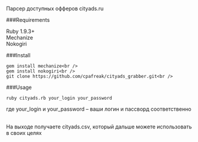 Парсер доступных офферов cityads.ru<br /> 


###Requirements

Ruby 1.9.3+<br />
Mechanize<br />
Nokogiri<br />

###Install

```
gem install mechanize<br />
gem install nokogiri<br />
git clone https://github.com/cpafreak/cityads_grabber.git<br />
```


###Usage

```
ruby cityads.rb your_login your_password
```
где your_login и your_password – ваши логин и пассворд соответственно<br /><br />

На выходе получаете cityads.csv, который дальше можете использовать в своих целях
